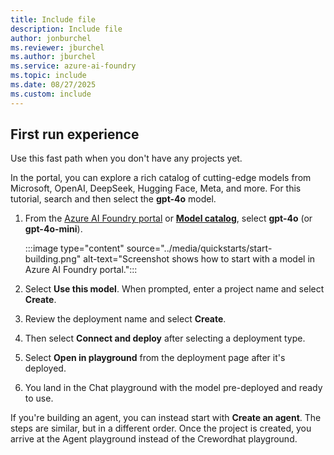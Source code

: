 ```yaml
---
title: Include file
description: Include file
author: jonburchel
ms.reviewer: jburchel
ms.author: jburchel
ms.service: azure-ai-foundry
ms.topic: include
ms.date: 08/27/2025
ms.custom: include
---
```

## First run experience

Use this fast path when you don't have any projects yet.

In the portal, you can explore a rich catalog of cutting-edge models from Microsoft, OpenAI, DeepSeek, Hugging Face, Meta, and more. For this tutorial, search and then select the **gpt-4o** model.

1. From the [Azure AI Foundry portal](https://ai.azure.com/?cid=learnDocs) or **[Model catalog](https://ai.azure.com/explore/models)**, select **gpt-4o** (or **gpt-4o-mini**).

    :::image type="content" source="../media/quickstarts/start-building.png" alt-text="Screenshot shows how to start with a model in Azure AI Foundry portal.":::

1. Select **Use this model**. When prompted, enter a project name and select **Create**.
1. Review the deployment name and select **Create**.
1. Then select **Connect and deploy** after selecting a deployment type.
1. Select **Open in playground** from the deployment page after it's deployed.
1. You land in the Chat playground with the model pre-deployed and ready to use.

If you're building an agent, you can instead start with **Create an agent**. The steps are similar, but in a different order.  Once the project is created, you arrive at the Agent playground instead of the Crewordhat playground.